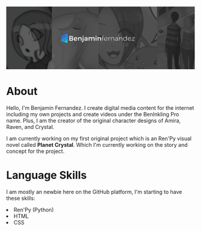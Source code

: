 ![banner](/images/banner.jpeg)

# About
Hello, I'm Benjamin Fernandez. I create digital media content for the internet including my own projects and create videos under the BenInkling Pro name. Plus, I am the creator of the original character designs of Amira, Raven, and Crystal.

I am currently working on my first original project which is an Ren'Py visual novel called **Planet Crystal**. Which I'm currently working on the story and concept for the project.

# Language Skills
I am mostly an newbie here on the GitHub platform, I'm starting to have these skills:
<li>Ren'Py (Python)</li>
<li>HTML</li>
<li>CSS</li>